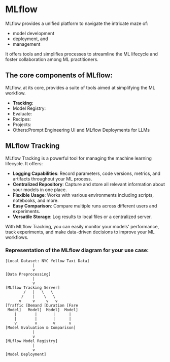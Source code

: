 # MLflow
MLflow provides a unified platform to navigate the intricate maze of:
- model development
- deployment, and
- management

It offers tools and simplifies processes to streamline the ML lifecycle and foster collaboration among ML practitioners.

## The core components of MLflow:
MLflow, at its core, provides a suite of tools aimed at simplifying the ML workflow.
- **Tracking**:
- Model Registry:
- Evaluate:
- Recipes:
- Projects:
- Others:Prompt Engineering UI and MLflow Deployments for LLMs

## MLflow Tracking

MLflow Tracking is a powerful tool for managing the machine learning lifecycle. It offers:

- **Logging Capabilities**: Record parameters, code versions, metrics, and artifacts throughout your ML process.
- **Centralized Repository**: Capture and store all relevant information about your models in one place.
- **Flexible Usage**: Works with various environments including scripts, notebooks, and more.
- **Easy Comparison**: Compare multiple runs across different users and experiments.
- **Versatile Storage**: Log results to local files or a centralized server.

With MLflow Tracking, you can easily monitor your models' performance, track experiments, and make data-driven decisions to improve your ML workflows.

### Representation of the MLflow diagram for your use case:

```ascii
[Local Dataset: NYC Yellow Taxi Data]
            |
            v
[Data Preprocessing]
            |
            v
[MLflow Tracking Server]
        /   |   \   \
       /    |    \   \
      v     v     v   v
[Traffic [Demand [Duration [Fare
 Model]   Model]  Model]  Model]
    |        |       |      |
    |        |       |      |
    v        v       v      v
[Model Evaluation & Comparison]
            |
            v
[MLflow Model Registry]
            |
            v
[Model Deployment]
```
